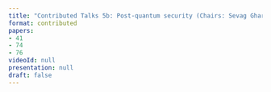 ```yaml
---
title: "Contributed Talks 5b: Post-quantum security (Chairs: Sevag Gharibian and Or Sattath)"
format: contributed
papers:
- 41
- 74
- 76
videoId: null
presentation: null
draft: false
---
```

